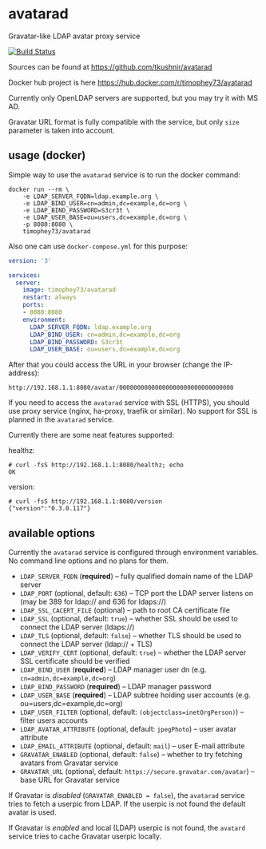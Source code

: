 # avatarad
Gravatar-like LDAP avatar proxy service

[![Build Status](https://cloud.drone.io/api/badges/tkushnir/avatarad/status.svg)](https://cloud.drone.io/tkushnir/avatarad)

Sources can be found at https://github.com/tkushnir/avatarad

Docker hub project is here https://hub.docker.com/r/timophey73/avatarad

Currently only OpenLDAP servers are supported, but you may try it with MS AD.

Gravatar URL format is fully compatible with the service, but only `size` parameter is taken into account.

## usage (docker)

Simple way to use the `avatarad` service is to run the docker command:

```shell
docker run --rm \
    -e LDAP_SERVER_FQDN=ldap.example.org \
    -e LDAP_BIND_USER=cn=admin,dc=example,dc=org \
    -e LDAP_BIND_PASSWORD=S3cr3t \
    -e LDAP_USER_BASE=ou=users,dc=example,dc=org \
    -p 8080:8080 \
    timophey73/avatarad
```

Also one can use `docker-compose.yml` for this purpose:

```yaml
version: '3'

services:
  server:
    image: timophey73/avatarad
    restart: always
    ports:
    - 8080:8080
    environment:
      LDAP_SERVER_FQDN: ldap.example.org
      LDAP_BIND_USER: cn=admin,dc=example,dc=org
      LDAP_BIND_PASSWORD: S3cr3t
      LDAP_USER_BASE: ou=users,dc=example,dc=org
```

After that you could access the URL in your browser (change the IP-address):

```
http://192.168.1.1:8080/avatar/00000000000000000000000000000000
```

If you need to access the `avatarad` service with SSL (HTTPS), you should use proxy service (nginx, ha-proxy, traefik or similar). No support for SSL is planned in the `avatarad` service.

Currently there are some neat features supported:

healthz:
```
# curl -fsS http://192.168.1.1:8080/healthz; echo
OK
```

version:
```
# curl -fsS http://192.168.1.1:8080/version
{"version":"0.3.0.117"}
```

## available options

Currently the `avatarad` service is configured through environment variables. No command line options and no plans for them.

- `LDAP_SERVER_FQDN` (**required**) – fully qualified domain name of the LDAP server
- `LDAP_PORT` (optional, default: `636`) – TCP port the LDAP server listens on (may be 389 for ldap:// and 636 for ldaps://)
- `LDAP_SSL_CACERT_FILE` (optional) – path to root CA certificate file
- `LDAP_SSL` (optional, default: `true`) – whether SSL should be used to connect the LDAP server (ldaps://)
- `LDAP_TLS` (optional, default: `false`) – whether TLS should be used to connect the LDAP server (ldap:// + TLS)
- `LDAP_VERIFY_CERT` (optional, default: `true`) – whether the LDAP server SSL certificate should be verified
- `LDAP_BIND_USER` (**required**) – LDAP manager user dn (e.g. `cn=admin,dc=example,dc=org`)
- `LDAP_BIND_PASSWORD` (**required**) – LDAP manager password
- `LDAP_USER_BASE` (**required**) – LDAP subtree holding user accounts (e.g. ou=users,dc=example,dc=org)
- `LDAP_USER_FILTER` (optional, default: `(objectclass=inetOrgPerson)`) – filter users accounts
- `LDAP_AVATAR_ATTRIBUTE` (optional, default: `jpegPhoto`) – user avatar attribute
- `LDAP_EMAIL_ATTRIBUTE` (optional, default: `mail`) – user E-mail attribute
- `GRAVATAR_ENABLED` (optional, default: `false`) – whether to try fetching avatars from Gravatar service
- `GRAVATAR_URL` (optional, default: `https://secure.gravatar.com/avatar`) – base URL for Gravatar service

If Gravatar is *disabled* (`GRAVATAR_ENABLED = false`), the `avatarad` service tries to fetch a userpic from LDAP. If the userpic is not found the default avatar is used.

If Gravatar is *enabled* and local (LDAP) userpic is not found, the `avatard` service tries to cache Gravatar userpic locally.
